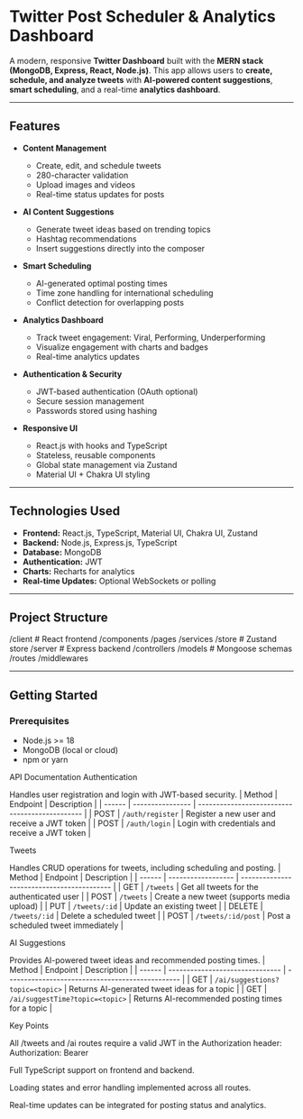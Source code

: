 # Twitter Post Scheduler & Analytics Dashboard

A modern, responsive **Twitter Dashboard** built with the **MERN stack (MongoDB, Express, React, Node.js)**. This app allows users to **create, schedule, and analyze tweets** with **AI-powered content suggestions**, **smart scheduling**, and a real-time **analytics dashboard**.

---

## Features

- **Content Management**  
  - Create, edit, and schedule tweets  
  - 280-character validation  
  - Upload images and videos  
  - Real-time status updates for posts  

- **AI Content Suggestions**  
  - Generate tweet ideas based on trending topics  
  - Hashtag recommendations  
  - Insert suggestions directly into the composer  

- **Smart Scheduling**  
  - AI-generated optimal posting times  
  - Time zone handling for international scheduling  
  - Conflict detection for overlapping posts  

- **Analytics Dashboard**  
  - Track tweet engagement: Viral, Performing, Underperforming  
  - Visualize engagement with charts and badges  
  - Real-time analytics updates  

- **Authentication & Security**  
  - JWT-based authentication (OAuth optional)  
  - Secure session management  
  - Passwords stored using hashing  

- **Responsive UI**  
  - React.js with hooks and TypeScript  
  - Stateless, reusable components  
  - Global state management via Zustand  
  - Material UI + Chakra UI styling  

---

## Technologies Used

- **Frontend:** React.js, TypeScript, Material UI, Chakra UI, Zustand  
- **Backend:** Node.js, Express.js, TypeScript  
- **Database:** MongoDB  
- **Authentication:** JWT  
- **Charts:** Recharts for analytics  
- **Real-time Updates:** Optional WebSockets or polling  

---

## Project Structure

/client # React frontend
/components
/pages
/services
/store # Zustand store
/server # Express backend
/controllers
/models # Mongoose schemas
/routes
/middlewares


---

## Getting Started

### Prerequisites

- Node.js >= 18  
- MongoDB (local or cloud)  
- npm or yarn  


API Documentation
Authentication

Handles user registration and login with JWT-based security.
| Method | Endpoint         | Description                                    |
| ------ | ---------------- | ---------------------------------------------- |
| POST   | `/auth/register` | Register a new user and receive a JWT token    |
| POST   | `/auth/login`    | Login with credentials and receive a JWT token |

Tweets

Handles CRUD operations for tweets, including scheduling and posting.
| Method | Endpoint           | Description                                |
| ------ | ------------------ | ------------------------------------------ |
| GET    | `/tweets`          | Get all tweets for the authenticated user  |
| POST   | `/tweets`          | Create a new tweet (supports media upload) |
| PUT    | `/tweets/:id`      | Update an existing tweet                   |
| DELETE | `/tweets/:id`      | Delete a scheduled tweet                   |
| POST   | `/tweets/:id/post` | Post a scheduled tweet immediately         |

AI Suggestions

Provides AI-powered tweet ideas and recommended posting times.
| Method | Endpoint                        | Description                                      |
| ------ | ------------------------------- | ------------------------------------------------ |
| GET    | `/ai/suggestions?topic=<topic>` | Returns AI-generated tweet ideas for a topic     |
| GET    | `/ai/suggestTime?topic=<topic>` | Returns AI-recommended posting times for a topic |



Key Points

All /tweets and /ai routes require a valid JWT in the Authorization header:
Authorization: Bearer <token>

Full TypeScript support on frontend and backend.

Loading states and error handling implemented across all routes.

Real-time updates can be integrated for posting status and analytics.




